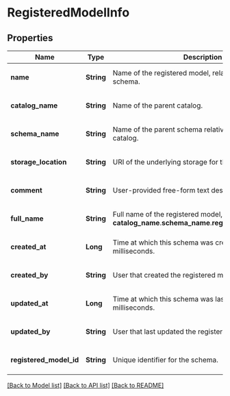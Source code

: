 # RegisteredModelInfo
## Properties

| Name                      | Type | Description                                                                                              | Notes |
|---------------------------| ------------- |----------------------------------------------------------------------------------------------------------| -------------|
| **name**                  | **String** | Name of the registered model, relative to the parent schema.                                             | [optional] [default to null] |
| **catalog\_name**         | **String** | Name of the parent catalog.                                                                              | [optional] [default to null] |
| **schema\_name**          | **String** | Name of the parent schema relative to its parent catalog.                                                | [optional] [default to null] |
| **storage\_location**     | **String** | URI of the underlying storage for the registered model.                                                  | [optional] [default to null] |
| **comment**               | **String** | User-provided free-form text description.                                                                | [optional] [default to null] |
| **full\_name**            | **String** | Full name of the registered model, in form of __catalog_name__.__schema_name__.__registered_model_name__ | [optional] [default to null] |
| **created\_at**           | **Long** | Time at which this schema was created, in epoch milliseconds.                                            | [optional] [default to null] |
| **created\_by**           | **String** | User that created the registered model.                                                                  | [optional] [default to null] |
| **updated\_at**           | **Long** | Time at which this schema was last modified, in epoch milliseconds.                                      | [optional] [default to null] |
| **updated\_by**           | **String** | User that last updated the registered model.                                                             | [optional] [default to null] |
| **registered\_model\_id** | **String** | Unique identifier for the schema.                                                                        | [optional] [default to null] |

[[Back to Model list]](../README.md#documentation-for-models) [[Back to API list]](../README.md#documentation-for-api-endpoints) [[Back to README]](../README.md)

